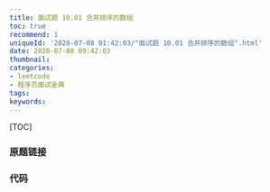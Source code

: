 ```yaml
---
title: 面试题 10.01 合并排序的数组
toc: true
recommend: 1
uniqueId: '2020-07-08 01:42:03/"面试题 10.01 合并排序的数组".html'
date: 2020-07-08 09:42:03
thumbnail:
categories:
- leetcode
- 程序员面试金典
tags:
keywords:
---
```


[TOC]

<!--more-->

### 原题链接



### 代码

```python

```

